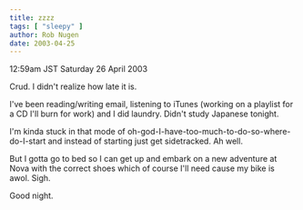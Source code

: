 ```yaml
---
title: zzzz
tags: [ "sleepy" ]
author: Rob Nugen
date: 2003-04-25
---
```


<p class=date>12:59am JST Saturday 26 April 2003</p>

<p>Crud.  I didn't realize how late it is.</p>

<p>I've been reading/writing email, listening to iTunes (working on a playlist
for a CD I'll burn for work) and I did laundry.  Didn't study Japanese
tonight.</p>

<p>I'm kinda stuck in that mode of
oh-god-I-have-too-much-to-do-so-where-do-I-start and instead of
starting just get sidetracked.  Ah well.</p>

<p>But I gotta go to bed so I can get up and embark on a new adventure
at Nova with the correct shoes which of course I'll need cause my bike
is awol.  Sigh.</p>

<p>Good night.</p>
